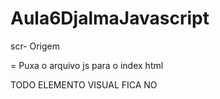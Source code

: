 # Aula6DjalmaJavascript
scr- Origem 
<script> scr="scripts/scrpit.js"></script> = Puxa o arquivo js para o index html
TODO ELEMENTO VISUAL FICA NO <BODY> </BODY>
